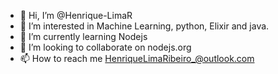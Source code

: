- 👋 Hi, I’m @Henrique-LimaR
- 👀 I’m interested in Machine Learning, python, Elixir and java.
- 🌱 I’m currently learning Nodejs
- 💞️ I’m looking to collaborate on nodejs.org
- 📫 How to reach me HenriqueLimaRibeiro_@outlook.com

<!---
Henrique-LimaR/Henrique-LimaR is a ✨ special ✨ repository because its `README.md` (this file) appears on your GitHub profile.
You can click the Preview link to take a look at your changes.
--->

